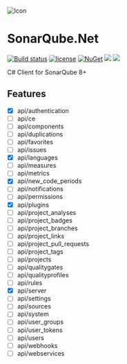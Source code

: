 ![Icon](https://i.imgur.com/pN7lu6J.png)
# SonarQube.Net 
[![Build status](https://ci.appveyor.com/api/projects/status/kguoju5ujuyhp78x?svg=true)](https://ci.appveyor.com/project/lvermeulen/sonarqube-net)
 [![license](https://img.shields.io/github/license/lvermeulen/SonarQube.Net.svg?maxAge=2592000)](https://github.com/lvermeulen/SonarQube.Net/blob/master/LICENSE) [![NuGet](https://img.shields.io/nuget/v/SonarQube.Net.svg?maxAge=2592000)](https://www.nuget.org/packages/SonarQube.Net/) 
 ![](https://img.shields.io/badge/.net-4.6-yellowgreen.svg) ![](https://img.shields.io/badge/netstandard-1.6-yellowgreen.svg)

C# Client for SonarQube 8+

## Features
* [X] api/authentication
* [ ] api/ce
* [ ] api/components
* [ ] api/duplications
* [ ] api/favorites
* [ ] api/issues
* [X] api/languages
* [ ] api/measures
* [ ] api/metrics
* [X] api/new_code_periods
* [ ] api/notifications
* [ ] api/permissions
* [X] api/plugins
* [ ] api/project_analyses
* [ ] api/project_badges
* [ ] api/project_branches
* [ ] api/project_links
* [ ] api/project_pull_requests
* [ ] api/project_tags
* [ ] api/projects
* [ ] api/qualitygates
* [ ] api/qualityprofiles
* [ ] api/rules
* [X] api/server
* [ ] api/settings
* [ ] api/sources
* [ ] api/system
* [ ] api/user_groups
* [ ] api/user_tokens
* [ ] api/users
* [ ] api/webhooks
* [ ] api/webservices
